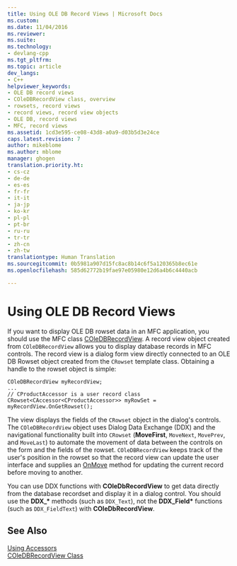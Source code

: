 ```yaml
---
title: Using OLE DB Record Views | Microsoft Docs
ms.custom: 
ms.date: 11/04/2016
ms.reviewer: 
ms.suite: 
ms.technology:
- devlang-cpp
ms.tgt_pltfrm: 
ms.topic: article
dev_langs:
- C++
helpviewer_keywords:
- OLE DB record views
- COleDBRecordView class, overview
- rowsets, record views
- record views, record view objects
- OLE DB, record views
- MFC, record views
ms.assetid: 1cd3e595-ce08-43d8-a0a9-d03b5d3e24ce
caps.latest.revision: 7
author: mikeblome
ms.author: mblome
manager: ghogen
translation.priority.ht:
- cs-cz
- de-de
- es-es
- fr-fr
- it-it
- ja-jp
- ko-kr
- pl-pl
- pt-br
- ru-ru
- tr-tr
- zh-cn
- zh-tw
translationtype: Human Translation
ms.sourcegitcommit: 0b5981a907d15fc8ac8b14c6f5a120365b8ec61e
ms.openlocfilehash: 585d62772b19fae97e05980e12d6a4b6c4440acb

---
```

# Using OLE DB Record Views
If you want to display OLE DB rowset data in an MFC application, you should use the MFC class [COleDBRecordView](../../mfc/reference/coledbrecordview-class.md). A record view object created from `COleDBRecordView` allows you to display database records in MFC controls. The record view is a dialog form view directly connected to an OLE DB Rowset object created from the `CRowset` template class. Obtaining a handle to the rowset object is simple:  
  
```  
COleDBRecordView myRecordView;  
...  
// CProductAccessor is a user record class  
CRowset<CAccessor<CProductAccessor>> myRowSet = myRecordView.OnGetRowset();  
```  
  
 The view displays the fields of the `CRowset` object in the dialog's controls. The `COleDBRecordView` object uses Dialog Data Exchange (DDX) and the navigational functionality built into `CRowset` (**MoveFirst**, `MoveNext`, `MovePrev`, and `MoveLast`) to automate the movement of data between the controls on the form and the fields of the rowset. `COleDBRecordView` keeps track of the user's position in the rowset so that the record view can update the user interface and supplies an [OnMove](../mfc/reference/coledbrecordview-class.md#coledbrecordview__onmove) method for updating the current record before moving to another.  
  
 You can use DDX functions with **COleDbRecordView** to get data directly from the database recordset and display it in a dialog control. You should use the **DDX_\*** methods (such as `DDX_Text`), not the **DDX_Field\*** functions (such as `DDX_FieldText`) with **COleDbRecordView**.  
  
## See Also  
 [Using Accessors](../../data/oledb/using-accessors.md)   
 [COleDBRecordView Class](../../mfc/reference/coledbrecordview-class.md)


<!--HONumber=Jan17_HO2-->


